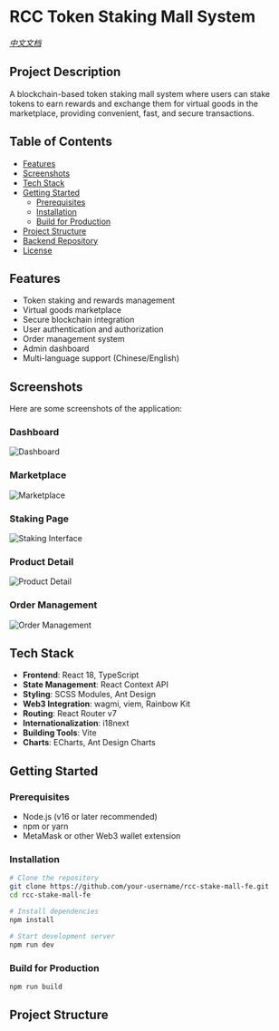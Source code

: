 # RCC Token Staking Mall System

*[中文文档](README_zh.md)*

## Project Description

A blockchain-based token staking mall system where users can stake tokens to earn rewards and exchange them for virtual goods in the marketplace, providing convenient, fast, and secure transactions.

## Table of Contents

- [Features](#features)
- [Screenshots](#screenshots)
- [Tech Stack](#tech-stack)
- [Getting Started](#getting-started)
  - [Prerequisites](#prerequisites)
  - [Installation](#installation)
  - [Build for Production](#build-for-production)
- [Project Structure](#project-structure)
- [Backend Repository](#backend-repository)
- [License](#license)

## Features

- Token staking and rewards management
- Virtual goods marketplace
- Secure blockchain integration
- User authentication and authorization
- Order management system
- Admin dashboard
- Multi-language support (Chinese/English)

## Screenshots

Here are some screenshots of the application:

### Dashboard
![Dashboard](/public/images/dashboard.png)

### Marketplace
![Marketplace](/public/images/marketplace.png)

### Staking Page
![Staking Interface](/public/images/staking.png)

### Product Detail
![Product Detail](/public/images/product-detail.png)

### Order Management
![Order Management](/public/images/order.png)

## Tech Stack

- **Frontend**: React 18, TypeScript
- **State Management**: React Context API
- **Styling**: SCSS Modules, Ant Design
- **Web3 Integration**: wagmi, viem, Rainbow Kit
- **Routing**: React Router v7
- **Internationalization**: i18next
- **Building Tools**: Vite
- **Charts**: ECharts, Ant Design Charts

## Getting Started

### Prerequisites

- Node.js (v16 or later recommended)
- npm or yarn
- MetaMask or other Web3 wallet extension

### Installation

```bash
# Clone the repository
git clone https://github.com/your-username/rcc-stake-mall-fe.git
cd rcc-stake-mall-fe

# Install dependencies
npm install

# Start development server
npm run dev
```

### Build for Production

```bash
npm run build
```

## Project Structure

```